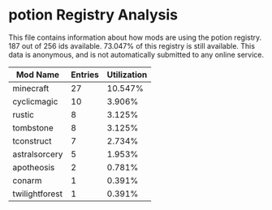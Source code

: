 # potion Registry Analysis

This file contains information about how mods are using the potion registry. 187
out of 256 ids available. 73.047% of this registry is still available. This data
is anonymous, and is not automatically submitted to any online service.


| Mod Name       | Entries | Utilization |
|----------------|---------|-------------|
| minecraft      | 27      | 10.547%     |
| cyclicmagic    | 10      | 3.906%      |
| rustic         | 8       | 3.125%      |
| tombstone      | 8       | 3.125%      |
| tconstruct     | 7       | 2.734%      |
| astralsorcery  | 5       | 1.953%      |
| apotheosis     | 2       | 0.781%      |
| conarm         | 1       | 0.391%      |
| twilightforest | 1       | 0.391%      |
